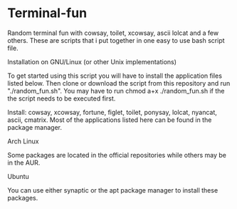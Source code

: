 # Terminal-fun
Random terminal fun with cowsay, toilet, xcowsay, ascii lolcat and a few others. These are scripts that i put together in one easy to use bash script file.

Installation on GNU/Linux (or other Unix implementations)

To get started using this script you will have to install the application files listed below. Then clone or download the script from this repository and run "./random_fun.sh". You may have to run chmod a+x ./random_fun.sh if the the script needs to be executed first.

Install:
cowsay, xcowsay, fortune, figlet, toilet, ponysay, lolcat, nyancat, ascii, cmatrix. Most of the applications listed here can be found in the package manager.

Arch Linux

Some packages are located in the official repositories while others may be in the AUR.

Ubuntu

You can use either synaptic or the apt package manager to install these packages.
